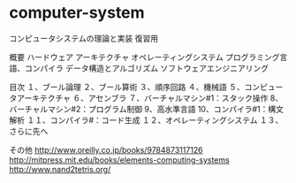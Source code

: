 # computer-system

コンピュータシステムの理論と実装
復習用

概要
ハードウェア
アーキテクチャ
オペレーティングシステム
プログラミング言語、コンパイラ
データ構造とアルゴリズム
ソフトウェアエンジニアリング

目次
１、ブール論理
２、ブール算術
３、順序回路
４、機械語
５、コンピュータアーキテクチャ
６、アセンブラ
７、バーチャルマシン#1：スタック操作
8、バーチャルマシン#2：プログラム制御
9、高水準言語
10、コンパイラ#1：構文解析
１１、コンパイラ#：コード生成
１２、オペレーティングシステム
１３、さらに先へ

その他
http://www.oreilly.co,jp/books/9784873117126
http://mitpress.mit.edu/books/elements-computing-systems
http://www.nand2tetris.org/
